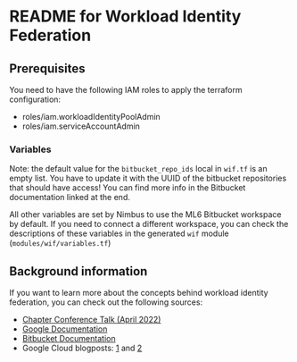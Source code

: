 
# README for Workload Identity Federation

## Prerequisites

You need to have the following IAM roles to apply the terraform configuration:

- roles/iam.workloadIdentityPoolAdmin
- roles/iam.serviceAccountAdmin

### Variables

Note: the default value for the `bitbucket_repo_ids` local in `wif.tf` is an empty list.
You have to update it with the UUID of the bitbucket repositories that should have
access!
You can find more info in the Bitbucket documentation linked at the end.

All other variables are set by Nimbus to use the ML6 Bitbucket workspace by default. If you need to connect a different 
workspace, you can check the descriptions of these variables in the generated `wif` module (`modules/wif/variables.tf`)

## Background information

If you want to learn more about the concepts behind workload identity federation, you can check out the following sources:

- [Chapter Conference Talk (April 2022)](https://docs.google.com/presentation/d/1liJi-QdurS1cJ2W57CYy0kbbSLx5GR8YlQPDJXcy3cw/edit?usp=sharing)
- [Google Documentation](https://cloud.google.com/iam/docs/workload-identity-federation)
- [Bitbucket Documentation](https://support.atlassian.com/bitbucket-cloud/docs/integrate-pipelines-with-resource-servers-using-oidc/)
- Google Cloud blogposts: [1](https://cloud.google.com/blog/products/identity-security/enable-keyless-access-to-gcp-with-workload-identity-federation) and [2](https://cloud.google.com/blog/products/identity-security/enabling-keyless-authentication-from-github-actions)

